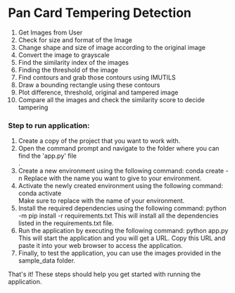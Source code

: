 <h1>Pan Card Tempering Detection</h1>
<ol>
<li>Get Images from User</li>
<li>Check for size and format of the Image</li>
<li>Change shape and size of image according to the original image</li>
<li>Convert the image to grayscale</li>
<li>Find the similarity index of the images</li>
<li>Finding the threshold of the image</li>
<li>Find contours and grab those contours using IMUTILS</li>
<li>Draw a bounding rectangle using these contours</li>
<li>Plot difference, threshold, original and tampered image</li>
<li>Compare all the images and check the similarity score to decide tampering</li>
</ol>

<h3>Step to run application:</h3>
<ol>

<li>Create a copy of the project that you want to work with.</li>
<li>Open the command prompt and navigate to the folder where you can find the 'app.py' file</li>.
<li>Create a new environment using the following command: conda create -n <environment name>
    Replace <environment name> with the name you want to give to your environment.</li>
<li>Activate the newly created environment using the following command:
        conda activate <environment name></li>
        Make sure to replace <environment name> with the name of your environment.
<li>Install the required dependencies using the following command: python -m pip install -r requirements.txt
This will install all the dependencies listed in the requirements.txt file.</li>
<li>Run the application by executing the following command: python app.py
This will start the application and you will get a URL. Copy this URL and paste it into your web browser to access the application.</li>

<li>Finally, to test the application, you can use the images provided in the sample_data folder.
</ol>
That's it! These steps should help you get started with running the application.
